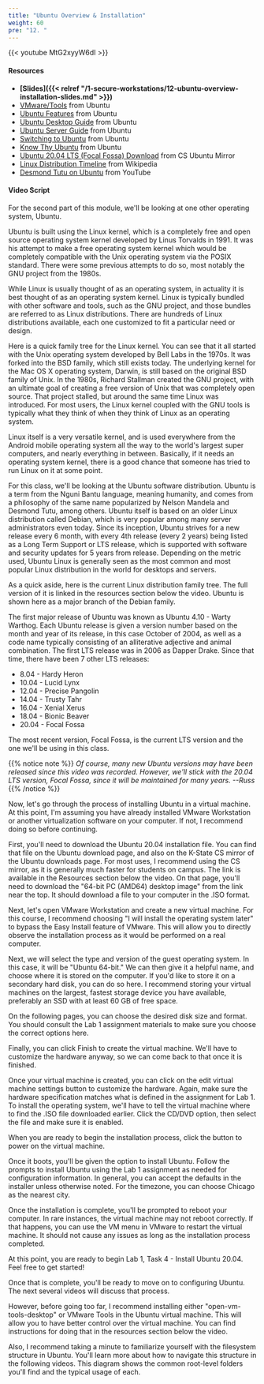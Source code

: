 ```yaml
---
title: "Ubuntu Overview & Installation"
weight: 60
pre: "12. "
---
```


{{< youtube MtG2xyyW6dI >}}

<!-- PLn3N9jYp7s -->

#### Resources

* **[Slides]({{< relref "/1-secure-workstations/12-ubuntu-overview-installation-slides.md" >}})**
* [VMware/Tools](https://help.ubuntu.com/community/VMware/Tools) from Ubuntu
* [Ubuntu Features](https://www.ubuntu.com/desktop/features) from Ubuntu
* [Ubuntu Desktop Guide](https://help.ubuntu.com/lts/ubuntu-help/index.html) from Ubuntu
* [Ubuntu Server Guide](https://help.ubuntu.com/lts/serverguide/index.html) from Ubuntu
* [Switching to Ubuntu](https://help.ubuntu.com/community/SwitchingToUbuntu) from Ubuntu
* [Know Thy Ubuntu](https://help.ubuntu.com/community/KnowThyUbuntu) from Ubuntu
* [Ubuntu 20.04 LTS (Focal Fossa) Download](http://mirror.cis.ksu.edu/ubuntu-releases/focal/) from CS Ubuntu Mirror
* [Linux Distribution Timeline](https://commons.wikimedia.org/wiki/File:Linux_Distribution_Timeline.svg) from Wikipedia
* [Desmond Tutu on Ubuntu](https://www.youtube.com/watch?v=ftjdDOfTzbk) from YouTube

#### Video Script

For the second part of this module, we'll be looking at one other operating system, Ubuntu.

Ubuntu is built using the Linux kernel, which is a completely free and open source operating system kernel developed by Linus Torvalds in 1991. It was his attempt to make a free operating system kernel which would be completely compatible with the Unix operating system via the POSIX standard. There were some previous attempts to do so, most notably the GNU project from the 1980s.

While Linux is usually thought of as an operating system, in actuality it is best thought of as an operating system kernel. Linux is typically bundled with other software and tools, such as the GNU project, and those bundles are referred to as Linux distributions. There are hundreds of Linux distributions available, each one customized to fit a particular need or design.

Here is a quick family tree for the Linux kernel. You can see that it all started with the Unix operating system developed by Bell Labs in the 1970s. It was forked into the BSD family, which still exists today. The underlying kernel for the Mac OS X operating system, Darwin, is still based on the original BSD family of Unix. In the 1980s, Richard Stallman created the GNU project, with an ultimate goal of creating a free version of Unix that was completely open source. That project stalled, but around the same time Linux was introduced. For most users, the Linux kernel coupled with the GNU tools is typically what they think of when they think of Linux as an operating system.

Linux itself is a very versatile kernel, and is used everywhere from the Android mobile operating system all the way to the world's largest super computers, and nearly everything in between. Basically, if it needs an operating system kernel, there is a good chance that someone has tried to run Linux on it at some point.

For this class, we'll be looking at the Ubuntu software distribution. Ubuntu is a term from the Nguni Bantu language, meaning humanity, and comes from a philosophy of the same name popularized by Nelson Mandela and Desmond Tutu, among others. Ubuntu itself is based on an older Linux distribution called Debian, which is very popular among many server administrators even today. Since its inception, Ubuntu strives for a new release every 6 month, with every 4th release (every 2 years) being listed as a Long Term Support or LTS release, which is supported with software and security updates for 5 years from release. Depending on the metric used, Ubuntu Linux is generally seen as the most common and most popular Linux distribution in the world for desktops and servers.

As a quick aside, here is the current Linux distribution family tree. The full version of it is linked in the resources section below the video. Ubuntu is shown here as a major branch of the Debian family.

The first major release of Ubuntu was known as Ubuntu 4.10 - Warty Warthog. Each Ubuntu release is given a version number based on the month and year of its release, in this case October of 2004, as well as a code name typically consisting of an alliterative adjective and animal combination. The first LTS release was in 2006 as Dapper Drake. Since that time, there have been 7 other LTS releases:

* 8.04 - Hardy Heron
* 10.04 - Lucid Lynx
* 12.04 - Precise Pangolin
* 14.04 - Trusty Tahr
* 16.04 - Xenial Xerus
* 18.04 - Bionic Beaver
* 20.04 - Focal Fossa

The most recent version, Focal Fossa, is the current LTS version and the one we'll be using in this class.

{{% notice note %}}
_Of course, many new Ubuntu versions may have been released since this video was recorded. However, we'll stick with the 20.04 LTS version, Focal Fossa, since it will be maintained for many years. --Russ_
{{% /notice %}}

Now, let's go through the process of installing Ubuntu in a virtual machine. At this point, I'm assuming you have already installed VMware Workstation or another virtualization software on your computer. If not, I recommend doing so before continuing.

First, you'll need to download the Ubuntu 20.04 installation file. You can find that file on the Ubuntu download page, and also on the K-State CS mirror of the Ubuntu downloads page. For most uses, I recommend using the CS mirror, as it is generally much faster for students on campus. The link is available in the Resources section below the video. On that page, you'll need to download the "64-bit PC (AMD64) desktop image" from the link near the top. It should download a file to your computer in the .ISO format.

Next, let's open VMware Workstation and create a new virtual machine. For this course, I recommend choosing "I will install the operating system later" to bypass the Easy Install feature of VMware. This will allow you to directly observe the installation process as it would be performed on a real computer.

Next, we will select the type and version of the guest operating system. In this case, it will be "Ubuntu 64-bit." We can then give it a helpful name, and choose where it is stored on the computer. If you'd like to store it on a secondary hard disk, you can do so here. I recommend storing your virtual machines on the largest, fastest storage device you have available, preferably an SSD with at least 60 GB of free space.

On the following pages, you can choose the desired disk size and format. You should consult the Lab 1 assignment materials to make sure you choose the correct options here.

Finally, you can click Finish to create the virtual machine. We'll have to customize the hardware anyway, so we can come back to that once it is finished.

Once your virtual machine is created, you can click on the edit virtual machine settings button to customize the hardware. Again, make sure the hardware specification matches what is defined in the assignment for Lab 1. To install the operating system, we'll have to tell the virtual machine where to find the .ISO file downloaded earlier. Click the CD/DVD option, then select the file and make sure it is enabled.

When you are ready to begin the installation process, click the button to power on the virtual machine.

Once it boots, you'll be given the option to install Ubuntu. Follow the prompts to install Ubuntu using the Lab 1 assignment as needed for configuration information. In general, you can accept the defaults in the installer unless otherwise noted. For the timezone, you can choose Chicago as the nearest city.

Once the installation is complete, you'll be prompted to reboot your computer. In rare instances, the virtual machine may not reboot correctly. If that happens, you can use the VM menu in VMware to restart the virtual machine. It should not cause any issues as long as the installation process completed.

At this point, you are ready to begin Lab 1, Task 4 - Install Ubuntu 20.04. Feel free to get started!

Once that is complete, you'll be ready to move on to configuring Ubuntu. The next several videos will discuss that process.

However, before going too far, I recommend installing either "open-vm-tools-desktop" or VMware Tools in the Ubuntu virtual machine. This will allow you to have better control over the virtual machine. You can find instructions for doing that in the resources section below the video.

Also, I recommend taking a minute to familiarize yourself with the filesystem structure in Ubuntu. You'll learn more about how to navigate this structure in the following videos. This diagram shows the common root-level folders you'll find and the typical usage of each.
